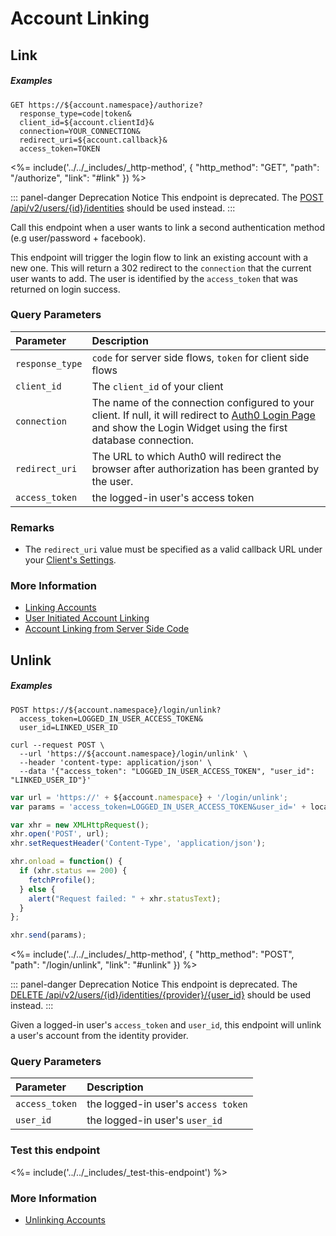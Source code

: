 # Account Linking

## Link

<h5 class="code-snippet-title">Examples</h5>

```http
GET https://${account.namespace}/authorize?
  response_type=code|token&
  client_id=${account.clientId}&
  connection=YOUR_CONNECTION&
  redirect_uri=${account.callback}&
  access_token=TOKEN
```

<%= include('../../_includes/_http-method', {
  "http_method": "GET",
  "path": "/authorize",
  "link": "#link"
}) %>

::: panel-danger Deprecation Notice
This endpoint is deprecated. The [POST /api/v2/users/{id}/identities](/api/management/v2#!/Users/post_identities) should be used instead.
:::

Call this endpoint when a user wants to link a second authentication method (e.g user/password + facebook).

This endpoint will trigger the login flow to link an existing account with a new one. This will return a 302 redirect to the `connection` that the current user wants to add. The user is identified by the `access_token` that was returned on login success.


### Query Parameters

| Parameter        | Description |
|:-----------------|:------------|
| `response_type`  | `code` for server side flows, `token` for client side flows |
| `client_id`      | The `client_id` of your client |
| `connection`     | The name of the connection configured to your client. If null, it will redirect to [Auth0 Login Page](https://auth0.com/#/login_page) and show the Login Widget using the first database connection. |
| `redirect_uri`   | The URL to which Auth0 will redirect the browser after authorization has been granted by the user. |
| `access_token`   | the logged-in user's access token |


### Remarks

- The `redirect_uri` value must be specified as a valid callback URL under your [Client's Settings](${manage_url}/#/clients/${account.clientId}/settings).


### More Information

- [Linking Accounts](/link-accounts)
- [User Initiated Account Linking](/link-accounts/user-initiated-linking)
- [Account Linking from Server Side Code](/link-accounts/suggested-linking)


## Unlink

<h5 class="code-snippet-title">Examples</h5>

```http
POST https://${account.namespace}/login/unlink?
  access_token=LOGGED_IN_USER_ACCESS_TOKEN&
  user_id=LINKED_USER_ID
```

```shell
curl --request POST \
  --url 'https://${account.namespace}/login/unlink' \
  --header 'content-type: application/json' \
  --data '{"access_token": "LOGGED_IN_USER_ACCESS_TOKEN", "user_id": "LINKED_USER_ID"}'
```

```javascript
var url = 'https://' + ${account.namespace} + '/login/unlink';
var params = 'access_token=LOGGED_IN_USER_ACCESS_TOKEN&user_id=' + localStorage.getItem('user_id');

var xhr = new XMLHttpRequest();
xhr.open('POST', url);
xhr.setRequestHeader('Content-Type', 'application/json');

xhr.onload = function() {
  if (xhr.status == 200) {
    fetchProfile();
  } else {
    alert("Request failed: " + xhr.statusText);
  }
};

xhr.send(params);
```

<%= include('../../_includes/_http-method', {
  "http_method": "POST",
  "path": "/login/unlink",
  "link": "#unlink"
}) %>

::: panel-danger Deprecation Notice
This endpoint is deprecated. The [DELETE /api/v2/users/{id}/identities/{provider}/{user_id}](/api/management/v2#!/Users/delete_provider_by_user_id) should be used instead.
:::

Given a logged-in user's `access_token` and `user_id`, this endpoint will unlink a user's account from the identity provider.


### Query Parameters

| Parameter        | Description |
|:-----------------|:------------|
| `access_token`   | the logged-in user's `access token` |
| `user_id`        | the logged-in user's `user_id` |


### Test this endpoint

<%= include('../../_includes/_test-this-endpoint') %>


### More Information

- [Unlinking Accounts](/link-accounts#unlinking-accounts)
